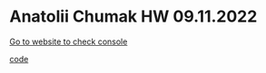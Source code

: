 # Anatolii Chumak HW 09.11.2022

[Go to website to check console](https://tolik4umak.github.io/TEL_RAN_PROF/FE/HW/11_NOV/03__HW__09.11.2022/index.html)

[code](https://github.com/Tolik4umak/TEL_RAN_PROF/blob/main/FE/HW/11_NOV/03__HW__09.11.2022/script.js)
